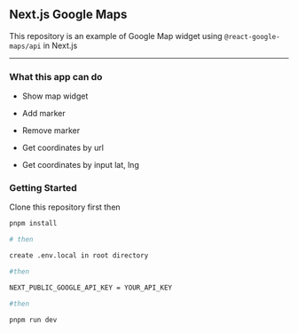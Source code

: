 ## Next.js Google Maps

This repository is an example of Google Map widget using `@react-google-maps/api` in Next.js

<hr>

### What this app can do

- Show map widget
  
- Add marker
  
- Remove marker
  
- Get coordinates by url
  
- Get coordinates by input lat, lng

### Getting Started

Clone this repository first then

```bash
pnpm install

# then

create .env.local in root directory

#then

NEXT_PUBLIC_GOOGLE_API_KEY = YOUR_API_KEY

#then

pnpm run dev
```
